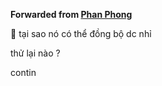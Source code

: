 **Forwarded from [Phan Phong](https://t.me/PhanTanPhong)**

💋
tại sao nó có thể đồng bộ dc nhỉ

thử lại nào ? 

contin
